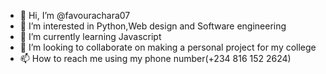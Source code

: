- 👋 Hi, I’m @favourachara07
- 👀 I’m interested in Python,Web design and Software engineering 
- 🌱 I’m currently learning Javascript
- 💞️ I’m looking to collaborate on making a personal project for my college
- 📫 How to reach me using my phone number(+234 816 152 2624)

<!---
favourachara07/favourachara07 is a ✨ special ✨ repository because its `README.md` (this file) appears on your GitHub profile.
You can click the Preview link to take a look at your changes.
--->
